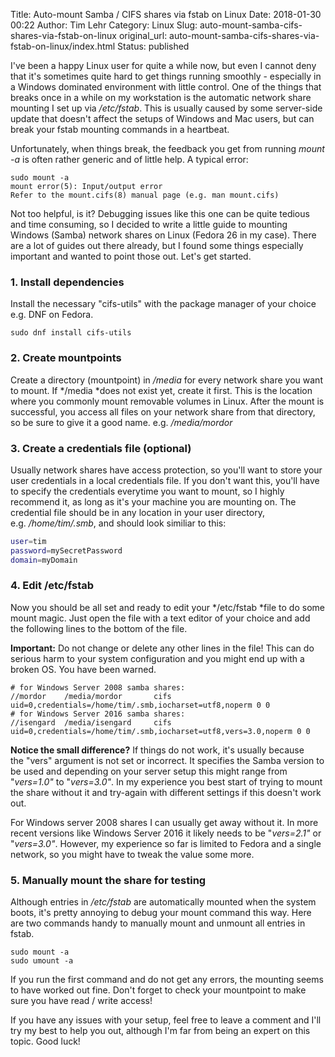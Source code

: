 Title: Auto-mount Samba / CIFS shares via fstab on Linux
Date: 2018-01-30 00:22
Author: Tim Lehr
Category: Linux
Slug: auto-mount-samba-cifs-shares-via-fstab-on-linux
original_url: auto-mount-samba-cifs-shares-via-fstab-on-linux/index.html
Status: published

I've been a happy Linux user for quite a while now, but even I cannot deny that it's sometimes quite hard to get things running smoothly - especially in a Windows dominated environment with little control. One of the things that breaks once in a while on my workstation is the automatic network share mounting I set up via */etc/fstab*. This is usually caused by some server-side update that doesn't affect the setups of Windows and Mac users, but can break your fstab mounting commands in a heartbeat.

Unfortunately, when things break, the feedback you get from running *mount -a* is often rather generic and of little help. A typical error:

``` {.command-line output="2-3"}
sudo mount -a
mount error(5): Input/output error
Refer to the mount.cifs(8) manual page (e.g. man mount.cifs)
```

Not too helpful, is it? Debugging issues like this one can be quite tedious and time consuming, so I decided to write a little guide to mounting Windows (Samba) network shares on Linux (Fedora 26 in my case). There are a lot of guides out there already, but I found some things especially important and wanted to point those out. Let's get started.

### 1. Install dependencies

Install the necessary "cifs-utils" with the package manager of your choice e.g. DNF on Fedora.

``` command-line
sudo dnf install cifs-utils
```

### 2. Create mountpoints

Create a directory (mountpoint) in */media* for every network share you want to mount. If */media *does not exist yet, create it first. This is the location where you commonly mount removable volumes in Linux. After the mount is successful, you access all files on your network share from that directory, so be sure to give it a good name. e.g. */media/mordor*

### 3. Create a credentials file (optional)

Usually network shares have access protection, so you'll want to store your user credentials in a local credentials file. If you don't want this, you'll have to specify the credentials everytime you want to mount, so I highly recommend it, as long as it's your machine you are mounting on. The credential file should be in any location in your user directory, e.g. */home/tim/.smb*, and should look similiar to this:

``` bash
user=tim
password=mySecretPassword
domain=myDomain
```

### 4. Edit /etc/fstab

Now you should be all set and ready to edit your */etc/fstab *file to do some mount magic. Just open the file with a text editor of your choice and add the following lines to the bottom of the file.

**Important:** Do not change or delete any other lines in the file! This can do serious harm to your system configuration and you might end up with a broken OS. You have been warned.

``` markup
# for Windows Server 2008 samba shares:
//mordor    /media/mordor       cifs    uid=0,credentials=/home/tim/.smb,iocharset=utf8,noperm 0 0
# for Windows Server 2016 samba shares:
//isengard  /media/isengard     cifs    uid=0,credentials=/home/tim/.smb,iocharset=utf8,vers=3.0,noperm 0 0
```

**Notice the small difference?** If things do not work, it's usually because the "vers" argument is not set or incorrect. It specifies the Samba version to be used and depending on your server setup this might range from "*vers=1.0"* to "*vers=3.0"*. In my experience you best start of trying to mount the share without it and try-again with different settings if this doesn't work out.

For Windows server 2008 shares I can usually get away without it. In more recent versions like Windows Server 2016 it likely needs to be "*vers=2.1"* or "*vers=3.0"*. However, my experience so far is limited to Fedora and a single network, so you might have to tweak the value some more.

### 5. Manually mount the share for testing

Although entries in */etc/fstab* are automatically mounted when the system boots, it's pretty annoying to debug your mount command this way. Here are two commands handy to manually mount and unmount all entries in fstab.

``` command-line
sudo mount -a
sudo umount -a
```

If you run the first command and do not get any errors, the mounting seems to have worked out fine. Don't forget to check your mountpoint to make sure you have read / write access!

If you have any issues with your setup, feel free to leave a comment and I'll try my best to help you out, although I'm far from being an expert on this topic. Good luck!
